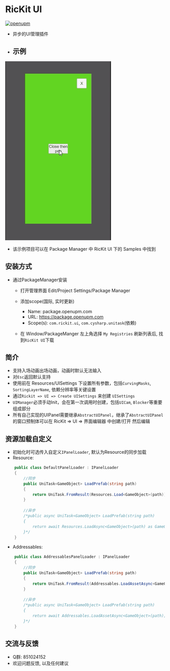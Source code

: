 # RicKit UI
[![openupm](https://img.shields.io/npm/v/com.rickit.ui?label=openupm&registry_uri=https://package.openupm.com)](https://openupm.com/packages/com.rickit.ui/)
- 异步的UI管理插件
- ## 示例
![gif](https://github.com/rickytheoldtree/com.rickit.rui/blob/main/Gif/0.gif)
- 该示例项目可以在 Package Manager 中 RicKit UI 下的 Samples 中找到
## 安装方式
- 通过PackageManager安装
    - 打开管理界面 Edit/Project Settings/Package Manager
    - 添加scope(国际, 实时更新)
      - Name: package.openupm.com
      - URL: https://package.openupm.com
      - Scope(s): `com.rickit.ui`, `com.cysharp.unitask`(依赖)

    - 在 Window/PackageManger 左上角选择 `My Registries` 刷新列表后, 找到`RicKit UI`下载
## 简介
- 支持入场动画出场动画，动画时默认无法输入
- 对`Esc`返回默认支持
- 使用前在 Resources/UISettings 下设置所有参数，包括`CurvingMasks`, `SortingLayerName`, 依赖分辨率等关键设置
- 通过`Rickit => UI => Create UISettings` 来创建 `UISettings`
- `UIManager`必须手动Init，会在第一次调用时创建，包括`UICam`, `Blocker`等重要组成部分
- 所有自己实现的UIPanel需要继承`AbstractUIPanel`，继承了`AbstractUIPanel`的窗口预制体可以在 RicKit => UI => 界面编辑器 中创建/打开 然后编辑
## 资源加载自定义
- 初始化时可选传入自定义`IPanelLoader`, 默认为Resource的同步加载
- Resource:
```csharp
    public class DefaultPanelLoader : IPanelLoader
    {
        //同步
        public UniTask<GameObject> LoadPrefab(string path)
        {
            return UniTask.FromResult(Resources.Load<GameObject>(path));
        }

        //异步
        /*public async UniTask<GameObject> LoadPrefab(string path)
        {
            return await Resources.LoadAsync<GameObject>(path) as GameObject;
        }*/
    }
```
- Addressables:
```csharp
    public class AddressablesPanelLoader : IPanelLoader
    {
        //同步
        public UniTask<GameObject> LoadPrefab(string path)
        {
            return UniTask.FromResult(Addressables.LoadAssetAsync<GameObject>(path).WaitForCompletion());
        }

        //异步
        /*public async UniTask<GameObject> LoadPrefab(string path)
        {
            return await Addressables.LoadAssetAsync<GameObject>(path);
        }*/
    }
```
## 交流与反馈
- Q群: 851024152
- 欢迎问题反馈, 以及任何建议
